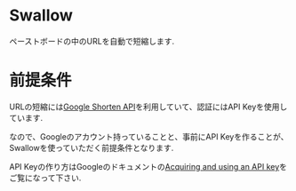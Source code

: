# Swallow

ペーストボードの中のURLを自動で短縮します.

# 前提条件
URLの短縮には[Google Shorten API](https://developers.google.com/url-shortener/)を利用していて、認証にはAPI Keyを使用しています.

なので、Googleのアカウント持っていることと、事前にAPI Keyを作ることが、Swallowを使っていただく前提条件となります.

API Keyの作り方はGoogleのドキュメントの[Acquiring and using an API key](https://developers.google.com/url-shortener/v1/getting_started#APIKey)をご覧になって下さい.
